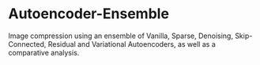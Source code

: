 # Autoencoder-Ensemble
Image compression using an ensemble of Vanilla, Sparse, Denoising, Skip-Connected, Residual and Variational Autoencoders, as well as a comparative analysis.
